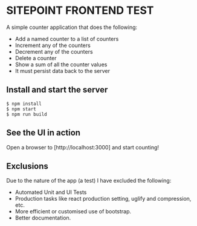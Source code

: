 # SITEPOINT FRONTEND TEST

A simple counter application that does the following:
* Add a named counter to a list of counters
* Increment any of the counters
* Decrement any of the counters
* Delete a counter
* Show a sum of all the counter values
* It must persist data back to the server


## Install and start the server

```
$ npm install
$ npm start
$ npm run build
```
## See the UI in action
Open a browser to [http://localhost:3000] and start counting!

## Exclusions
Due to the nature of the app (a test) I have excluded the following:

* Automated Unit and UI Tests
* Production tasks like react production setting, uglify and compression, etc.
* More efficient or customised use of bootstrap.
* Better documentation.

